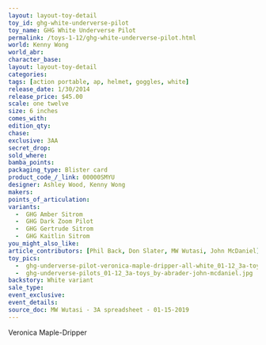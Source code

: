 ```yaml
---
layout: layout-toy-detail 
toy_id: ghg-white-underverse-pilot
toy_name: GHG White Underverse Pilot
permalink: /toys-1-12/ghg-white-underverse-pilot.html
world: Kenny Wong
world_abr: 
character_base: 
layout: layout-toy-detail
categories: 
tags: [action portable, ap, helmet, goggles, white] 
release_date: 1/30/2014
release_price: $45.00 
scale: one twelve
size: 6 inches
comes_with: 
edition_qty: 
chase: 
exclusive: 3AA
secret_drop: 
sold_where: 
bamba_points: 
packaging_type: Blister card
product_code_/_link: 00000SMYU
designer: Ashley Wood, Kenny Wong
makers: 
points_of_articulation: 
variants: 
  -  GHG Amber Sitrom
  -  GHG Dark Zoom Pilot
  -  GHG Gertrude Sitrom
  -  GHG Kaitlin Sitrom
you_might_also_like: 
article_contributors: [Phil Back, Don Slater, MW Wutasi, John McDaniel]
toy_pics: 
  -  ghg-underverse-pilot-veronica-maple-dripper-all-white_01-12_3a-toys_by-abrader-john-mcdaniel.jpg
  -  ghg-underverse-pilots_01-12_3a-toys_by-abrader-john-mcdaniel.jpg
backstory: White variant
sale_type: 
event_exclusive: 
event_details: 
source_doc: MW Wutasi - 3A spreadsheet - 01-15-2019
---
```

Veronica Maple-Dripper